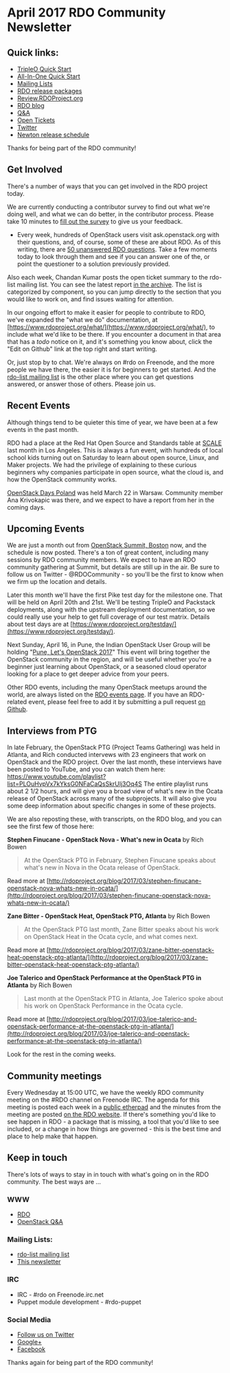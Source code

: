 # April 2017 RDO Community Newsletter

## Quick links:

* [TripleO Quick Start](https://www.rdoproject.org/tripleo/)
* [All-In-One Quick Start](http://rdoproject.org/quickstart)
* [Mailing Lists](https://www.rdoproject.org/community/mailing-lists/)
* [RDO release packages](https://trunk.rdoproject.org/)
* [Review.RDOProject.org](http://review.rdoproject.org/)
* [RDO blog](http://rdoproject.org/blog)
* [Q&A](http://ask.openstack.org/)
* [Open Tickets](http://tm3.org/rdobugs)
* [Twitter](http://twitter.com/rdocommunity)
* [Newton release schedule](http://releases.openstack.org/newton/schedule.html)

Thanks for being part of the RDO community!

## Get Involved

There's a number of ways that you can get involved in the RDO project today.

We are currently conducting a contributor survey to find out what we're doing well, and what we can do better, in the contributor process. Please take 10 minutes to [fill out the survey](https://goo.gl/forms/3aygehBsvM8TCegI2) to give us your feedback.

* Every week, hundreds of OpenStack users visit ask.openstack.org with their questions, and, of course, some of these are about RDO. As of this writing, there are [50 unanswered RDO questions](https://goo.gl/cl8wDn). Take a few moments today to look through them and see if you can answer one of the, or point the questioner to a solution previously provided.

Also each week, Chandan Kumar posts the open ticket summary to the rdo-list mailing list. You can see the latest report [in the archive](https://www.redhat.com/archives/rdo-list/2017-April/msg00010.html). The list is categorized by component, so you can jump directly to the section that you would like to work on, and find issues waiting for attention.

In our ongoing effort to make it easier for people to contribute to RDO, we've expanded the "what we do" documentation, at [https://www.rdoproject.org/what/](https://www.rdoproject.org/what/), to include what we'd like to be there. If you encounter a document in that area that has a *todo* notice on it, and it's something you know about, click the "Edit on Github" link at the top right and start writing.

Or, just stop by to chat. We're always on #rdo on Freenode, and the more people we have there, the easier it is for beginners to get started. And the [rdo-list mailing list](https://www.redhat.com/mailman/listinfo/rdo-list) is the other place where you can get questions answered, or answer those of others. Please join us.

## Recent Events

Although things tend to be quieter this time of year, we have been at a few events in the past month.

RDO had a place at the Red Hat Open Source and Standards table at [SCALE](https://www.socallinuxexpo.org/scale/15x) last month in Los Angeles. This is always a fun event, with hundreds of local school kids turning out on Saturday to learn about open source, Linux, and Maker projects. We had the privilege of explaining to these curious beginners why companies participate in open source, what the cloud is, and how the OpenStack community works.

[OpenStack Days Poland](http://www.openstackday.pl/) was held March 22 in Warsaw. Community member Ana Krivokapic was there, and we expect to have a report from her in the coming days.

## Upcoming Events 

We are just a month out from [OpenStack Summit, Boston](https://www.openstack.org/summit/boston-2017) now, and the schedule is now posted. There's a ton of great content, including many sessions by RDO community members. We expect to have an RDO community gathering at Summit, but details are still up in the air. Be sure to follow us on Twitter - @RDOCommunity - so you'll be the first to know when we firm up the location and details.

Later this month we'll have the first Pike test day for the milestone one. That will be held on April 20th and 21st. We'll be testing TripleO and Packstack deployments, along with the upstream deployment documentation, so we could really use your help to get full coverage of our test matrix. Details about test days are at [https://www.rdoproject.org/testday/](https://www.rdoproject.org/testday/).

Next Sunday, April 16, in Pune, the Indian OpenStack User Group will be holding "[Pune, Let's OpenStack 2017](https://www.meetup.com/Indian-OpenStack-User-Group/events/238458999/)" This event will bring together the OpenStack community in the region, and will be useful whether you're a beginner just learning about OpenStack, or a seasoned cloud operator looking for a place to get deeper advice from your peers. 

Other RDO events, including the many OpenStack meetups around the world, are always listed on the [RDO events page](http://rdoproject.org/events). If you have an RDO-related event, please feel free to add it by submitting a pull request [on Github](https://github.com/OSAS/rh-events/blob/master/2016/RDO-Meetups.yml).

## Interviews from PTG

In late February, the OpenStack PTG (Project Teams Gathering) was held in Atlanta, and Rich conducted intervews with 23 engineers that work on OpenStack and the RDO project. Over the last month, these interviews have been posted to YouTube, and you can watch them here: https://www.youtube.com/playlist?list=PLOuHvpVx7kYksG0NFaCaQsSkrUlj3Oq4S  The entire playlist runs about 2 1/2 hours, and will give you a broad view of what's new in the Ocata release of OpenStack across many of the subprojects. It will also give you some deep information about specific changes in some of these projects.

We are also reposting these, with transcripts, on the RDO blog, and you can see the first few of those here:
    
**Stephen Finucane - OpenStack Nova - What's new in Ocata** by Rich Bowen

> At the OpenStack PTG in February, Stephen Finucane speaks about what's new in Nova in the Ocata release of OpenStack.

Read more at [http://rdoproject.org/blog/2017/03/stephen-finucane-openstack-nova-whats-new-in-ocata/](http://rdoproject.org/blog/2017/03/stephen-finucane-openstack-nova-whats-new-in-ocata/)

**Zane Bitter - OpenStack Heat, OpenStack PTG, Atlanta** by Rich Bowen

> At the OpenStack PTG last month, Zane Bitter speaks about his work on OpenStack Heat in the Ocata cycle, and what comes next.

Read more at [http://rdoproject.org/blog/2017/03/zane-bitter-openstack-heat-openstack-ptg-atlanta/](http://rdoproject.org/blog/2017/03/zane-bitter-openstack-heat-openstack-ptg-atlanta/)

**Joe Talerico and OpenStack Performance at the OpenStack PTG in Atlanta** by Rich Bowen

> Last month at the OpenStack PTG in Atlanta, Joe Talerico spoke about his work on OpenStack Performance in the Ocata cycle.

Read more at [http://rdoproject.org/blog/2017/03/joe-talerico-and-openstack-performance-at-the-openstack-ptg-in-atlanta/](http://rdoproject.org/blog/2017/03/joe-talerico-and-openstack-performance-at-the-openstack-ptg-in-atlanta/)

Look for the rest in the coming weeks.

## Community meetings 

Every Wednesday at 15:00 UTC, we have the weekly RDO community meeting on the #RDO channel on Freenode IRC. The agenda for this meeting is posted each week in a [public etherpad](https://etherpad.openstack.org/p/RDO-Meeting) and the minutes from the meeting are posted [on the RDO website](https://www.rdoproject.org/community/community-meeting/). If there's something you'd like to see happen in RDO - a package that is missing, a tool that you'd like to see included, or a change in how things are governed - this is the best time and place to help make that happen.

## Keep in touch 

There's lots of ways to stay in in touch with what's going on in the
RDO community. The best ways are ...


### WWW 
* [RDO](http://rdoproject.org/)
* [OpenStack Q&A](http://ask.openstack.org/ )

### Mailing Lists: 
* [rdo-list mailing list](http://www.redhat.com/mailman/listinfo/rdo-list )
* [This newsletter](http://www.redhat.com/mailman/listinfo/rdo-newsletter )

### IRC 
* IRC - #rdo on Freenode.irc.net
* Puppet module development - #rdo-puppet

### Social Media
* [Follow us on Twitter](http://twitter.com/rdocommunity )
* [Google+](http://tm3.org/rdogplus )
* [Facebook](http://facebook.com/rdocommunity)

Thanks again for being part of the RDO community!

